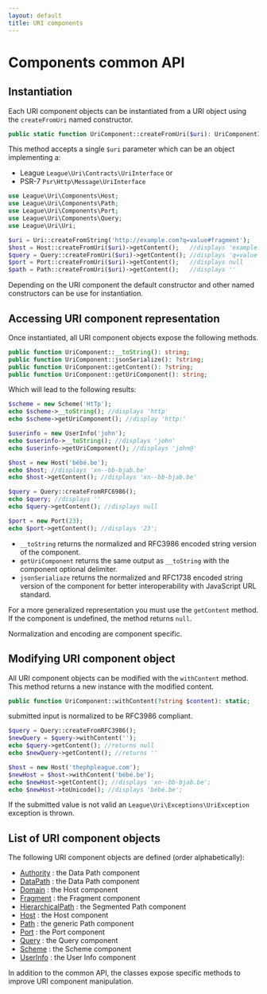 ```yaml
---
layout: default
title: URI components
---
```


Components common API
=======

## Instantiation

Each URI component objects can be instantiated from a URI object using the `createFromUri` named constructor.

~~~php
public static function UriComponent::createFromUri($uri): UriComponentInterface;
~~~

This method accepts a single `$uri` parameter which can be an object implementing a:

- League `League\Uri\Contracts\UriInterface` or
- PSR-7 `Psr\Http\Message\UriInterface`

~~~php
use League\Uri\Components\Host;
use League\Uri\Components\Path;
use League\Uri\Components\Port;
use League\Uri\Components\Query;
use League\Uri\Uri;

$uri = Uri::createFromString('http://example.com?q=value#fragment');
$host = Host::createFromUri($uri)->getContent();   //displays 'example.com'
$query = Query::createFromUri($uri)->getContent(); //displays 'q=value'
$port = Port::createFromUri($uri)->getContent();   //displays null
$path = Path::createFromUri($uri)->getContent();   //displays ''
~~~

<p class="message-info">Depending on the URI component the default constructor and other named constructors can be use for instantiation.</p> 

## Accessing URI component representation

Once instantiated, all URI component objects expose the following methods.

~~~php
public function UriComponent::__toString(): string;
public function UriComponent::jsonSerialize(): ?string;
public function UriComponent::getContent(): ?string;
public function UriComponent::getUriComponent(): string;
~~~

Which will lead to the following results:

~~~php
$scheme = new Scheme('HtTp');
echo $scheme->__toString(); //displays 'http'
echo $scheme->getUriComponent(); //display 'http:'

$userinfo = new UserInfo('john');
echo $userinfo->__toString(); //displays 'john'
echo $userinfo->getUriComponent(); //displays 'john@'

$host = new Host('bébé.be');
echo $host; //displays 'xn--bb-bjab.be'
echo $host->getContent(); //displays 'xn--bb-bjab.be'

$query = Query::createFromRFC6986();
echo $query; //displays ''
echo $query->getContent(); //displays null

$port = new Port(23);
echo $port->getContent(); //displays '23';
~~~

- `__toString` returns the normalized and RFC3986 encoded string version of the component.
- `getUriComponent` returns the same output as `__toString` with the component optional delimiter.
- `jsonSerialiaze` returns the normalized and RFC1738 encoded string version of the component for better interoperability with JavaScript URL standard.

<p class="message-info">For a more generalized representation you must use the <code>getContent</code> method. If the component is undefined, the method returns <code>null</code>.</p>

<p class="message-notice">Normalization and encoding are component specific.</p>

## Modifying URI component object


All URI component objects can be modified with the `withContent` method. This method returns a new instance with the modified content.

~~~php
public function UriComponent::withContent(?string $content): static;
~~~

<p class="message-info">submitted input is normalized to be RFC3986 compliant.</p>

~~~php
$query = Query::createFromRFC3986();
$newQuery = $query->withContent('');
echo $query->getContent(); //returns null
echo $newQuery->getContent(); //returns ''

$host = new Host('thephpleague.com');
$newHost = $host->withContent('bébé.be');
echo $newHost->getContent(); //displays 'xn--bb-bjab.be';
echo $newHost->toUnicode(); //displays 'bébé.be';
~~~

<p class="message-warning">If the submitted value is not valid an <code>League\Uri\Exceptions\UriException</code> exception is thrown.</p>

List of URI component objects
--------

The following URI component objects are defined (order alphabetically):

- [Authority](/components/2.0/authority/) : the Data Path component
- [DataPath](/components/2.0/path/data/) : the Data Path component
- [Domain](/components/2.0/host/domain/) : the Host component
- [Fragment](/components/2.0/fragment/) : the Fragment component
- [HierarchicalPath](/components/2.0/path/segmented/) : the Segmented Path component
- [Host](/components/2.0/host/) : the Host component
- [Path](/components/2.0/path/) : the generic Path component
- [Port](/components/2.0/port/) : the Port component
- [Query](/components/2.0/query/) : the Query component
- [Scheme](/components/2.0/scheme/) : the Scheme component
- [UserInfo](/components/2.0/userinfo/) : the User Info component

<p class="message-info">In addition to the common API, the classes expose specific methods to improve URI component manipulation.</p>
